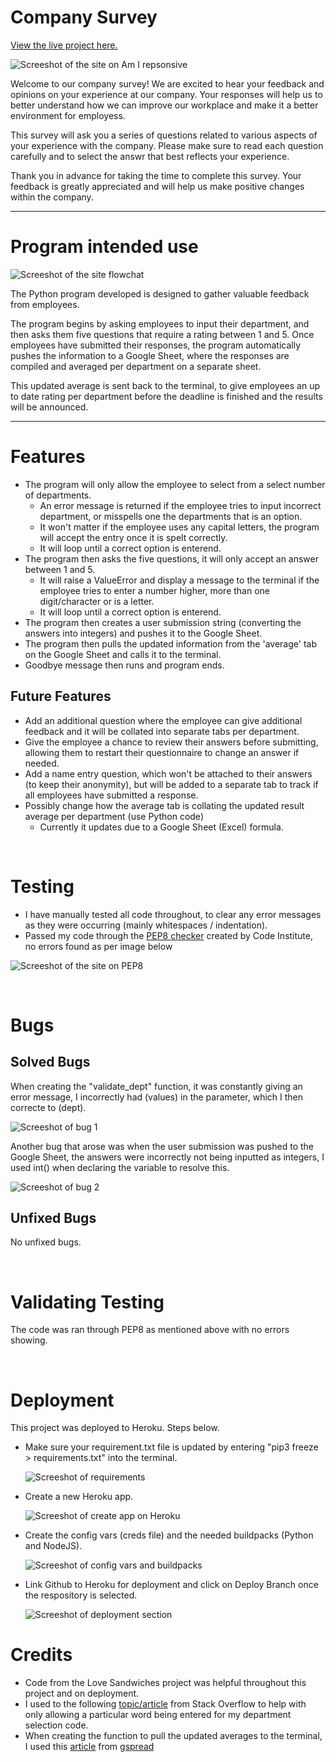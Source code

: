# Company Survey

[View the live project here.](https://company-survey.herokuapp.com/)

![Screeshot of the site on Am I repsonsive](./assets/images/am-i-responsive.jpg)

Welcome to our company survey! We are excited to hear your feedback and opinions on your experience at our company. Your responses will help us to better understand how we can improve our workplace and make it a better environment for employess.

This survey will ask you a series of questions related to various aspects of your experience with the company. Please make sure to read each question carefully and to select the answr that best reflects your experience. 

Thank you in advance for taking the time to complete this survey. Your feedback is greatly appreciated and will help us make positive changes within the company.

---

# Program intended use

![Screeshot of the site flowchat](./assets/images/flowchart.jpg)

The Python program developed is designed to gather valuable feedback from employees.

The program begins by asking employees to input their department, and then asks them five questions that require a rating between 1 and 5. Once employees have submitted their responses, the program automatically pushes the information to a Google Sheet, where the responses are compiled and averaged per department on a separate sheet.

This updated average is sent back to the terminal, to give employees an up to date rating per department before the deadline is finished and the results will be announced. 

---

# Features

* The program will only allow the employee to select from a select number of departments.
    * An error message is returned if the employee tries to input incorrect department, or misspells one the departments that is an option.
    * It won't matter if the employee uses any capital letters, the program will accept the entry once it is spelt correctly.
    * It will loop until a correct option is enterend.
* The program then asks the five questions, it will only accept an answer between 1 and 5.
    * It will raise a ValueError and display a message to the terminal if the employee tries to enter a number higher, more than one digit/character or is a letter.
    *  It will loop until a correct option is enterend.
* The program then creates a user submission string (converting the answers into integers) and pushes it to the Google Sheet.
* The program then pulls the updated information from the 'average' tab on the Google Sheet and calls it to the terminal. 
* Goodbye message then runs and program ends. 

## Future Features

* Add an additional question where the employee can give additional feedback and it will be collated into separate tabs per department. 
* Give the employee a chance to review their answers before submitting, allowing them to restart their questionnaire to change an answer if needed. 
* Add a name entry question, which won't be attached to their answers (to keep their anonymity), but will be added to a separate tab to track if all employees have submitted a response.
* Possibly change how the average tab is collating the updated result average per department (use Python code)
    * Currently it updates due to a Google Sheet (Excel) formula.

<br>

# Testing

* I have manually tested all code throughout, to clear any error messages as they were occurring (mainly whitespaces / indentation).
* Passed my code through the [PEP8 checker](https://pep8ci.herokuapp.com/) created by Code Institute, no errors found as per image below

![Screeshot of the site on PEP8](./assets/images/pep8.jpg)

<br>

# Bugs

## Solved Bugs

When creating the "validate_dept" function, it was constantly giving an error message, I incorrectly had (values) in the parameter, which I then correcte to (dept).

![Screeshot of bug 1](./assets/images/bug1.jpg)


Another bug that arose was when the user submission was pushed to the Google Sheet, the answers were incorrectly not being inputted as integers, I used int() when declaring the variable to resolve this.

![Screeshot of bug 2](./assets/images/bug2.jpg)

## Unfixed Bugs

No unfixed bugs.

<br>

# Validating Testing

The code was ran through PEP8 as mentioned above with no errors showing. 

<br>

# Deployment

This project was deployed to Heroku. Steps below.

* Make sure your requirement.txt file is updated by entering "pip3 freeze > requirements.txt" into the terminal.

    ![Screeshot of requirements](./assets/images/heroku-requirements.jpg)

* Create a new Heroku app.

    ![Screeshot of create app on Heroku](./assets/images/heroku-create-app.jpg)

* Create the config vars (creds file) and the needed buildpacks (Python and NodeJS).

    ![Screeshot of config vars and buildpacks](./assets/images/heroku-config-buildpacks.jpg)

* Link Github to Heroku for deployment and click on Deploy Branch once the respository is selected. 

    ![Screeshot of deployment section](./assets/images/heroku-deployment.jpg)

# Credits

* Code from the Love Sandwiches project was helpful throughout this project and on deployment.
* I used to the following [topic/article](https://stackoverflow.com/questions/31625792/python-how-to-accept-only-certain-words-with-user-input) from Stack Overflow to help with only allowing a particular word being entered for my department selection code.
* When creating the function to pull the updated averages to the terminal, I used this [article](https://docs.gspread.org/en/latest/user-guide.html) from [gspread](https://docs.gspread.org/en/latest/index.html)